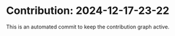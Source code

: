 # Contribution: 2024-12-17-23-22
This is an automated commit to keep the contribution graph active.
